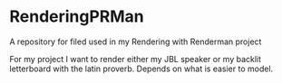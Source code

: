 # RenderingPRMan
A repository for filed used in my Rendering with Renderman project

For my project I want to render either my JBL speaker or my backlit letterboard with the latin proverb. Depends on what is easier to model.
